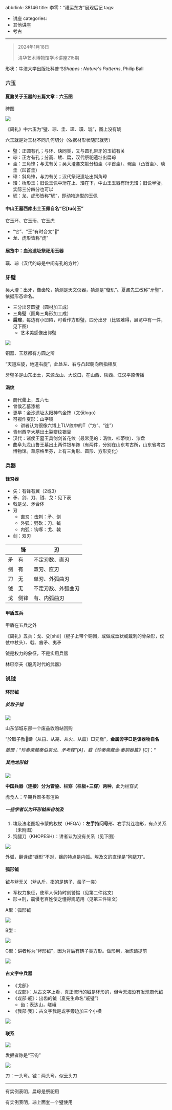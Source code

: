abbrlink: 38146
title: 李零：“禮运东方”展观后记
tags:
  - 讲座
categories:
  - 其他讲座
  - 考古
---
> 2024年1月18日
>
> 清华艺术博物馆学术讲座215期

形状：牛津大学出版社科普书*Shapes : Nature's Patterns*, Philip Ball

### 六玉

#### 夏鼐关于玉器的五篇文章：六玉图

碑图

![](001.png)

《周礼》中六玉为“璧、琮、圭、璋、璜、琥”，图上没有琥

六玉就是对玉材不同几何切分（依据材形状随形就势）

- 璧：正圆有孔；与环、玦同类，又与圆孔带牙的玉钺有关
- 琮：正方有孔；分高、矮、扁，汉代祭祀遗址出扁琮
- 圭：三角锋；与戈有关；吴大澄套文献分桓圭（平首圭）、琬圭（凸首圭）、琰圭（凹首圭）
- 璋：斜角锋，与刀有关；汉代祭祀遗址出斜角璋
- 璜：桥形玉；旧说玉佩中珩在上、璜在下，中山王玉器有珩无璜；旧说半璧，实际三分四分也可以
- 琥：龙、虎形皆称”琥“，即动物造型的玉佩

#### 中山王墓西库出土玉佩自名“它[tuō]玉”

它玉环、它玉珩、它玉虎

- “它”、“王”有时合文“𭹂”
- 龙、虎形皆称“虎”

#### 展览中：血池遗址祭祀用玉器

璜、琮（汉代的琮是中间有孔的方片）

### 牙璧

吴大澄：出牙，像齿轮，猜测是天文仪器，猜测是”璇玑“。夏鼐先生改称”牙璧”，依据形态命名。

- 三分出牙圆璧（圆材加工成）
- 三角璧（圆角三角形加工成）
- **扁琮**，每边有小凹陷，可看作方形璧，四分出牙（比较难得，展览中有一件，见下图）
  - 艺术美感像出郭璧

![](002.png)

铜器、玉器都有方圆之辨

“天道左旋，地道右旋”，此处左、右与凸起朝向所指相反

牙璧多是山东出土，来源龙山、大汶口，在山西、陕西、江汉平原传播

#### 涡纹

- 商代罍上，五六七
- 曾侯乙墓漆棺
- 更早：金沙遗址太阳神鸟金饰（文保logo）
- 可视作变形：山字镜
  - 讲者认为很像六博上TLV纹中的T（“方”、“连”）
- 青州西辛大墓出土裂瓣纹银豆
- 汉代：诸侯王墓玉具剑剑首花纹（最常见的：涡纹、柿蒂纹）、漆盘
- 曲阜九龙山鲁王墓出土两件银车饰（有两件，分别在山东考古所，山东省考古博物馆。草原格里芬，上有三角形、圆形、方形变化）

### 兵器

#### 锋刃器

- 矢：有锋有翼（2或3）
- 矛、剑、刀、钺、戈：见下表
- 戟是戈、矛合体
- 刃
  - 直刃：击刺：矛、剑
  - 外弧：劈砍：刀、钺
  - 内弧：钩啄：戈、戟
- 剑：双刃

|      | 锋   | 刃                 |
| ---- | ---- | ------------------ |
| 矛   | 有   | 不定刃数、直刃     |
| 剑   | 有   | 双刃、直刃         |
| 刀   | 无   | 单刃、外弧曲刃     |
| 钺   | 无   | 不定刃数、外弧曲刃 |
| 戈   | 侧锋 | 有、内弧曲刃       |

#### 甲盾五兵

甲盾在五兵之外

《周礼》五兵：戈、殳[shū]（棍子上带个铜帽，或做成垂状或戴刺的骨朵形，仪仗中杖头）、戟、酋矛、夷矛

钺是权力的象征，不是实用兵器

林巳奈夫《殷周时代的武器》

### 说钺

#### 环形钺

##### 於取子钺

![](004.png)

山东邹城东部一个废品收购站回购

“於取子敄𣪌鑄（从臼、从鬲、从火、从皿）□元喬”，**金属旁字□是该器物自名**

*董珊：“珍秦斋藏秦伯丧戈、矛考释”[A]，载《珍秦斋藏金·秦铜器篇》[C]*：“

##### 其他龙形钺

![](005.png)

**中国兵器（连接）分为管銎、栏穿（栏板+三穿）两种**，此为栏穿式

虎食人：早期兵器多有渲染

##### 一些学者认为环形钺来自埃及

1. 埃及法老图坦卡蒙的权杖（HEQA）：**左手持问号**形、右手持连枷形，有点关系（未附图）
2. 狗腿刀（KHOPESH）：讲者认为没有关系（见下图）

![](012.png)

外弧，翻译成“镰形”不对，镰的特点是内弧。埃及文的直译是“狗腿刀”。

#### 弧形钺

钺与斧无关（斧从斤，指的是锛子、凿子一类）

- 军权力象征，使军人保持时刻警惕（见第二件铭文）
- 形→刑，震慑老百姓使之懂得规范用（见第三件铭文）

A型：弧形钺

![](006.png)

B型：

![](007.png)

C型：讲者称为“斧形钺”，因为背后有锛子类方形。做形用，冶炼请提前

![](008.png)

#### 古文字中兵器

- 《戈部》
- 《戉部》：从古文字上看，真正流行的钺是环形的，但今天海没有发现商代钺
- 《戉部·戚》：出齿的钺（夏先生命名“戚璧”）
  - 齿：表达山，嵯峨
- 《我部·我》：古文字我是戉字旁边加三个小横

![](009.png)

#### 联系

![](010.png)

发掘者称是“玉钩”

![](011.png)

刀：一头弯。钺：两头弯，似云头刀

***

有实例表明，扁琮是祭祀用

有实例表明，琮上面套一个璧使用